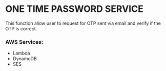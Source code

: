 # ONE TIME PASSWORD SERVICE

This function allow user to request for OTP sent via email and verify if the OTP is correct.

### AWS Services:
- Lambda
- DynamoDB
- SES